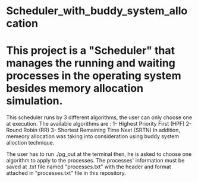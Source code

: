 # Scheduler_with_buddy_system_allocation

# This project is a "Scheduler" that manages the running and waiting processes in the operating system besides memory allocation simulation.
  This scheduler runs by 3 different algorithms, the user can only choose one at execution.
  The available algorithms are :
                                1- Highest Priority First (HPF)
                                2- Round Robin (RR)
                                3- Shortest Remaining Time Next (SRTN)
In addition, memeory allocation was taking into consideration using buddy system alloction technique.

 The user has to run ./pg_out at the terminal
  then, he is asked to choose one algorithm to apply to the processes.
 The processes' information must be saved at .txt file named "processes.txt" with the header and format attached in "processes.txt" file in this repository.
